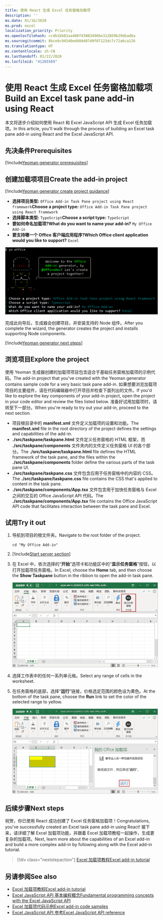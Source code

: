 ```yaml
---
title: 使用 React 生成 Excel 任务窗格加载项
description: ''
ms.date: 01/16/2020
ms.prod: excel
localization_priority: Priority
ms.openlocfilehash: cc4b1bb81aa406f430034966e312859b29dbad6a
ms.sourcegitcommit: 8bce9c94540ed484d0749f07123dc7c72a6ca126
ms.translationtype: HT
ms.contentlocale: zh-CN
ms.lasthandoff: 01/22/2020
ms.locfileid: "41265569"
---
```

# <a name="build-an-excel-task-pane-add-in-using-react"></a><span data-ttu-id="6ec47-102">使用 React 生成 Excel 任务窗格加载项</span><span class="sxs-lookup"><span data-stu-id="6ec47-102">Build an Excel task pane add-in using React</span></span>

<span data-ttu-id="6ec47-103">本文将逐步介绍如何使用 React 和 Excel JavaScript API 生成 Excel 任务加载项。</span><span class="sxs-lookup"><span data-stu-id="6ec47-103">In this article, you'll walk through the process of building an Excel task pane add-in using React and the Excel JavaScript API.</span></span>

## <a name="prerequisites"></a><span data-ttu-id="6ec47-104">先决条件</span><span class="sxs-lookup"><span data-stu-id="6ec47-104">Prerequisites</span></span>

[!include[Yeoman generator prerequisites](../includes/quickstart-yo-prerequisites.md)]

## <a name="create-the-add-in-project"></a><span data-ttu-id="6ec47-105">创建加载项项目</span><span class="sxs-lookup"><span data-stu-id="6ec47-105">Create the add-in project</span></span>

[!include[Yeoman generator create project guidance](../includes/yo-office-command-guidance.md)]

- <span data-ttu-id="6ec47-106">**选择项目类型:** `Office Add-in Task Pane project using React framework`</span><span class="sxs-lookup"><span data-stu-id="6ec47-106">**Choose a project type:** `Office Add-in Task Pane project using React framework`</span></span>
- <span data-ttu-id="6ec47-107">**选择脚本类型:** `TypeScript`</span><span class="sxs-lookup"><span data-stu-id="6ec47-107">**Choose a script type:** `TypeScript`</span></span>
- <span data-ttu-id="6ec47-108">**要如何命名加载项?**</span><span class="sxs-lookup"><span data-stu-id="6ec47-108">**What do you want to name your add-in?**</span></span> `My Office Add-in`
- <span data-ttu-id="6ec47-109">**要支持哪一个 Office 客户端应用程序?**</span><span class="sxs-lookup"><span data-stu-id="6ec47-109">**Which Office client application would you like to support?**</span></span> `Excel`

![Yeoman 生成器](../images/yo-office-excel-react-2.png)

<span data-ttu-id="6ec47-111">完成此向导后，生成器会创建项目，并安装支持的 Node 组件。</span><span class="sxs-lookup"><span data-stu-id="6ec47-111">After you complete the wizard, the generator creates the project and installs supporting Node components.</span></span>

[!include[Yeoman generator next steps](../includes/yo-office-next-steps.md)]

## <a name="explore-the-project"></a><span data-ttu-id="6ec47-112">浏览项目</span><span class="sxs-lookup"><span data-stu-id="6ec47-112">Explore the project</span></span>

<span data-ttu-id="6ec47-113">使用 Yeoman 生成器创建的加载项项目包含适合于基础任务窗格加载项的示例代码。</span><span class="sxs-lookup"><span data-stu-id="6ec47-113">The add-in project that you've created with the Yeoman generator contains sample code for a very basic task pane add-in.</span></span> <span data-ttu-id="6ec47-114">如果想要浏览加载项项目的主要组件，请在代码编辑器中打开项目并检查下面列出的文件。</span><span class="sxs-lookup"><span data-stu-id="6ec47-114">If you'd like to explore the key components of your add-in project, open the project in your code editor and review the files listed below.</span></span> <span data-ttu-id="6ec47-115">准备好试用加载项时，请转至下一部分。</span><span class="sxs-lookup"><span data-stu-id="6ec47-115">When you're ready to try out your add-in, proceed to the next section.</span></span>

- <span data-ttu-id="6ec47-116">项目根目录中的 **manifest.xml** 文件定义加载项的设置和功能。</span><span class="sxs-lookup"><span data-stu-id="6ec47-116">The **manifest.xml** file in the root directory of the project defines the settings and capabilities of the add-in.</span></span>
- <span data-ttu-id="6ec47-117">**./src/taskpane/taskpane.html** 文件定义任务窗格的 HTML 框架，而 **./src/taskpane/components** 文件夹内的文件定义任务窗格 UI 的各个部分。</span><span class="sxs-lookup"><span data-stu-id="6ec47-117">The **./src/taskpane/taskpane.html** file defines the HTML framework of the task pane, and the files within the **./src/taskpane/components** folder define the various parts of the task pane UI.</span></span>
- <span data-ttu-id="6ec47-118">**./src/taskpane/taskpane.css** 文件包含应用于任务窗格中的内容的 CSS。</span><span class="sxs-lookup"><span data-stu-id="6ec47-118">The **./src/taskpane/taskpane.css** file contains the CSS that's applied to content in the task pane.</span></span>
- <span data-ttu-id="6ec47-119">**./src/taskpane/components/App.tsx** 文件包含用于加快任务窗格与 Excel 之间的交互的 Office JavaScript API 代码。</span><span class="sxs-lookup"><span data-stu-id="6ec47-119">The **./src/taskpane/components/App.tsx** file contains the Office JavaScript API code that facilitates interaction between the task pane and Excel.</span></span>

## <a name="try-it-out"></a><span data-ttu-id="6ec47-120">试用</span><span class="sxs-lookup"><span data-stu-id="6ec47-120">Try it out</span></span>

1. <span data-ttu-id="6ec47-121">导航到项目的根文件夹。</span><span class="sxs-lookup"><span data-stu-id="6ec47-121">Navigate to the root folder of the project.</span></span>

    ```command&nbsp;line
    cd "My Office Add-in"
    ```

2. [!include[Start server section](../includes/quickstart-yo-start-server-excel.md)] 

3. <span data-ttu-id="6ec47-122">在 Excel 中，依次选择的“**开始**”选项卡和功能区中的“**显示任务窗格**”按钮，以打开加载项任务窗格。</span><span class="sxs-lookup"><span data-stu-id="6ec47-122">In Excel, choose the **Home** tab, and then choose the **Show Taskpane** button in the ribbon to open the add-in task pane.</span></span>

    ![Excel 加载项按钮](../images/excel-quickstart-addin-3b.png)

4. <span data-ttu-id="6ec47-124">选择工作表中的任何一系列单元格。</span><span class="sxs-lookup"><span data-stu-id="6ec47-124">Select any range of cells in the worksheet.</span></span>

5. <span data-ttu-id="6ec47-125">在任务窗格的底部，选择“**运行**”链接，价格选定范围的颜色设为黄色。</span><span class="sxs-lookup"><span data-stu-id="6ec47-125">At the bottom of the task pane, choose the **Run** link to set the color of the selected range to yellow.</span></span>

    ![Excel 加载项](../images/excel-quickstart-addin-3c.png)

## <a name="next-steps"></a><span data-ttu-id="6ec47-127">后续步骤</span><span class="sxs-lookup"><span data-stu-id="6ec47-127">Next steps</span></span>

<span data-ttu-id="6ec47-128">祝贺，你已使用 React 成功创建了 Excel 任务窗格加载项！</span><span class="sxs-lookup"><span data-stu-id="6ec47-128">Congratulations, you've successfully created an Excel task pane add-in using React!</span></span> <span data-ttu-id="6ec47-129">接下来，请详细了解 Excel 加载项功能，并跟着 Excel 加载项教程一起操作，生成更复杂的加载项。</span><span class="sxs-lookup"><span data-stu-id="6ec47-129">Next, learn more about the capabilities of an Excel add-in and build a more complex add-in by following along with the Excel add-in tutorial.</span></span>

> [!div class="nextstepaction"]
> [<span data-ttu-id="6ec47-130">Excel 加载项教程</span><span class="sxs-lookup"><span data-stu-id="6ec47-130">Excel add-in tutorial</span></span>](../tutorials/excel-tutorial.md)

## <a name="see-also"></a><span data-ttu-id="6ec47-131">另请参阅</span><span class="sxs-lookup"><span data-stu-id="6ec47-131">See also</span></span>

* [<span data-ttu-id="6ec47-132">Excel 加载项教程</span><span class="sxs-lookup"><span data-stu-id="6ec47-132">Excel add-in tutorial</span></span>](../tutorials/excel-tutorial-create-table.md)
* [<span data-ttu-id="6ec47-133">Excel JavaScript API 基本编程概念</span><span class="sxs-lookup"><span data-stu-id="6ec47-133">Fundamental programming concepts with the Excel JavaScript API</span></span>](../excel/excel-add-ins-core-concepts.md)
* [<span data-ttu-id="6ec47-134">Excel 加载项代码示例</span><span class="sxs-lookup"><span data-stu-id="6ec47-134">Excel add-in code samples</span></span>](https://developer.microsoft.com/office/gallery/?filterBy=Samples,Excel)
* [<span data-ttu-id="6ec47-135">Excel JavaScript API 参考</span><span class="sxs-lookup"><span data-stu-id="6ec47-135">Excel JavaScript API reference</span></span>](/office/dev/add-ins/reference/overview/excel-add-ins-reference-overview)
